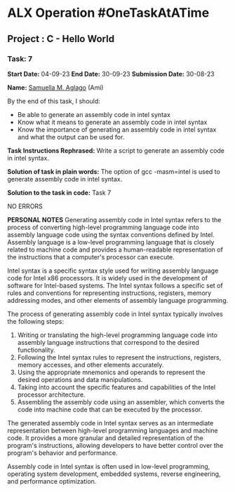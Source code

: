 # ALX Operation #OneTaskAtATime 
## Project : C - Hello World
### Task: 7
**Start Date:** 04-09-23
**End Date:** 30-09-23
**Submission Date:** 30-08-23

**Name:** [Samuella M. Aglago](https://www.google.com/search?q=Samuella%20M.%20Aglago) (Ami)

By the end of this task, I should:
- Be able to generate an assembly code in intel syntax
- Know what it means to generate an assembly code in intel syntax
- Know the importance of generating an assembly code in intel syntax and what the output can be used for.

**Task Instructions Rephrased:**
Write a script to generate an assembly code in intel syntax.

**Solution of task in plain words:**
The option of gcc -masm=intel is used to generate assembly code in intel syntax.

**Solution to the task in code:**
Task 7

NO ERRORS

**PERSONAL NOTES**
Generating assembly code in Intel syntax refers to the process of converting high-level programming language code into assembly language code using the syntax conventions defined by Intel. Assembly language is a low-level programming language that is closely related to machine code and provides a human-readable representation of the instructions that a computer's processor can execute.

Intel syntax is a specific syntax style used for writing assembly language code for Intel x86 processors. It is widely used in the development of software for Intel-based systems. The Intel syntax follows a specific set of rules and conventions for representing instructions, registers, memory addressing modes, and other elements of assembly language programming.

The process of generating assembly code in Intel syntax typically involves the following steps:

1. Writing or translating the high-level programming language code into assembly language instructions that correspond to the desired functionality.
2. Following the Intel syntax rules to represent the instructions, registers, memory accesses, and other elements accurately.
3. Using the appropriate mnemonics and operands to represent the desired operations and data manipulations.
4. Taking into account the specific features and capabilities of the Intel processor architecture.
5. Assembling the assembly code using an assembler, which converts the code into machine code that can be executed by the processor.

The generated assembly code in Intel syntax serves as an intermediate representation between high-level programming languages and machine code. It provides a more granular and detailed representation of the program's instructions, allowing developers to have better control over the program's behavior and performance.

Assembly code in Intel syntax is often used in low-level programming, operating system development, embedded systems, reverse engineering, and performance optimization.
